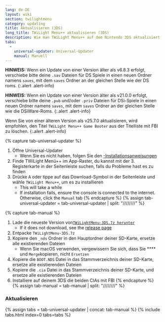 ```yaml
---
lang: de-DE
layout: wiki
section: twilightmenu
category: updating
title: Aktualisieren (3DS)
long_title: TWiLight Menu++ aktualisieren (3DS)
description: Wie man TWiLight Menu++ auf dem Nintendo 3DS aktualisiert
tabs:
  - 
    universal-updater: Universal-Updater
    manual: Manuell
---
```


**HINWEIS:** Wenn ein Update von einer Version älter als v6.8.3 erfolgt, verschiebe bitte deine `.sav` Dateien für DS Spiele in einen neuen Ordner namens `saves`, mit dem `saves` Ordner an der gleichen Stelle wie der DS roms.
{:.alert .alert-info}

**HINWEIS:** Wenn ein Update von einer Version älter als v21.0.0 erfolgt, verschiebe bitte deine `.pub` und/oder `.priv` Dateien für DSi-Spiele in einen neuen Ordner namens `saves`, mit dem `saves` Ordner an der gleichen Stelle wie die DSiWare-Roms.
{:.alert .alert-info}

Wenn Sie von einer älteren Version als v25.7.0 aktualisieren, wird empfohlen, den Titel `TWiLight Menu++ Game Booter` aus der Titelliste mit FBI zu löschen.
{:.alert .alert-info}

{% capture tab-universal-updater %}
1. Öffne Universal-Updater
   - Wenn Sie es nicht haben, folgen Sie den [-Installationsanweisungen](installing-3ds)
1. Finde TWiLight Menü++ im App-Raster, du kannst mit der 3. Registerkarte in der Seitenleiste suchen, falls du Probleme hast es zu finden
1. Drücke <kbd class="face">A</kbd> oder tippe auf das Download-Symbol in der Seitenleiste und wähle `TWiLight Menu++`, um es zu installieren
   - This will take a while
   - If installation fails, ensure the console is connected to the internet. Otherwise, click the `Manual` tab
{% endcapture %}
{% assign tab-universal-updater = tab-universal-updater | split: "////////" %}

{% capture tab-manual %}
1. Lade die neueste Version von[`TWiLightMenu-3DS.7z herunter`](https://github.com/DS-Homebrew/TWiLightMenu/releases/latest/download/TWiLightMenu-3DS.7z)
   - If it does not download, see the [release page](https://github.com/DS-Homebrew/TWiLightMenu/releases/latest)
1. Entpacke `TWiLightMenu-3DS.7z`
1. Kopiere den `_nds` Ordner in den Hauptordner deiner SD-Karte, ersetze alle existierenden Dateien
   - Wenn Sie macOS verwenden, vergewissern Sie sich, dass Sie **** und `Merge`kopieren, nicht `Ersetzen`
1. Kopiere die `BOOT.NDS` Datei in das Stammverzeichnis deiner SD-Karte, ersetze alle existierenden Dateien
1. Kopiere die `.cia` Datei in das Stammverzeichnis deiner SD-Karte, und ersetze alle existierenden Dateien
1. Installiere auf deinem 3DS die beiden CIAs mit FBI
{% endcapture %}
{% assign tab-manual = tab-manual | split: "////////" %}

### Aktualisieren

{% assign tabs = tab-universal-updater | concat: tab-manual %}
{% include tabs.html index=0 tabs=tabs %}
